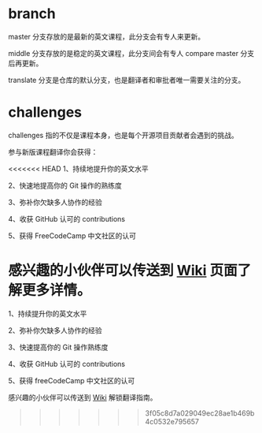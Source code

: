 # branch
master 分支存放的是最新的英文课程，此分支会有专人来更新。

middle 分支存放的是稳定的英文课程，此分支间会有专人 compare master 分支后再更新。

translate 分支是仓库的默认分支，也是翻译者和审批者唯一需要关注的分支。

# challenges
challenges 指的不仅是课程本身，也是每个开源项目贡献者会遇到的挑战。

参与新版课程翻译你会获得：

<<<<<<< HEAD
1、持续地提升你的英文水平

2、快速地提高你的 Git 操作的熟练度

3、弥补你欠缺多人协作的经验

4、收获 GitHub 认可的 contributions

5、获得 FreeCodeCamp 中文社区的认可

感兴趣的小伙伴可以传送到 [Wiki](https://github.com/FreeCodeCampChina/challenges/wiki) 页面了解更多详情。
=======
1、持续提升你的英文水平

2、弥补你欠缺多人协作的经验

3、快速提高你的 Git 操作熟练度

4、收获 GitHub 认可的 contributions

5、获得 freeCodeCamp 中文社区的认可

感兴趣的小伙伴可以传送到 [Wiki](https://github.com/FreeCodeCampChina/challenges/wiki) 解锁翻译指南。
>>>>>>> 3f05c8d7a029049ec28ae1b469b4c0532e795657
